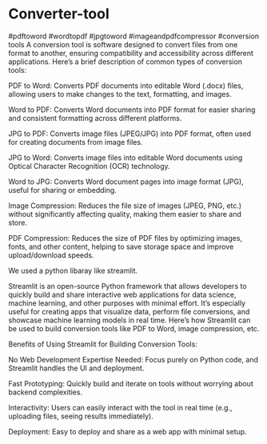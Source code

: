 # Converter-tool
#pdftoword #wordtopdf #jpgtoword #imageandpdfcompressor
#conversion tools
A conversion tool is software designed to convert files from one format to another, ensuring compatibility and accessibility across different applications. Here’s a brief description of common types of conversion tools:

PDF to Word: Converts PDF documents into editable Word (.docx) files, allowing users to make changes to the text, formatting, and images.

Word to PDF: Converts Word documents into PDF format for easier sharing and consistent formatting across different platforms.

JPG to PDF: Converts image files (JPEG/JPG) into PDF format, often used for creating documents from image files.

JPG to Word: Converts image files into editable Word documents using Optical Character Recognition (OCR) technology.

Word to JPG: Converts Word document pages into image format (JPG), useful for sharing or embedding.

Image Compression: Reduces the file size of images (JPEG, PNG, etc.) without significantly affecting quality, making them easier to share and store.

PDF Compression: Reduces the size of PDF files by optimizing images, fonts, and other content, helping to save storage space and improve upload/download speeds.

We used a python libaray like streamlit. 


Streamlit is an open-source Python framework that allows developers to quickly build and share interactive web applications for data science, machine learning, and other purposes with minimal effort. It’s especially useful for creating apps that visualize data, perform file conversions, and showcase machine learning models in real time. Here’s how Streamlit can be used to build conversion tools like PDF to Word, image compression, etc.


Benefits of Using Streamlit for Building Conversion Tools:


No Web Development Expertise Needed: Focus purely on Python code, and Streamlit handles the UI and deployment.


Fast Prototyping: Quickly build and iterate on tools without worrying about backend complexities.


Interactivity: Users can easily interact with the tool in real time (e.g., uploading files, seeing results immediately).


Deployment: Easy to deploy and share as a web app with minimal setup.





